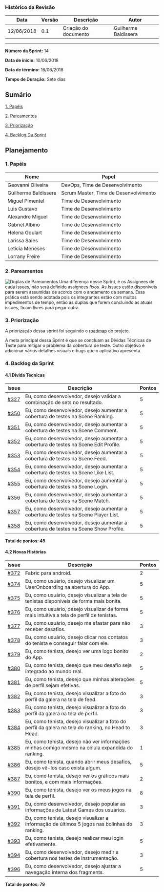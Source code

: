 ### Histórico da Revisão
| Data | Versão | Descrição | Autor |
|---|---|---|---|
| 12/06/2018| 0.1 | Criação do documento | Guilherme Baldissera |
-------------------------------------------------------------------------------------------------

**Número da Sprint:** 14

**Data de ínicio:** 10/06/2018

**Data de término:** 16/06/2018

**Tempo de Duração:** Sete dias

## Sumário

[1. Papéis](#1-papéis)

[2. Pareamentos](#2-pareamentos)

[3. Priorização](#3-priorização)

[4. Backlog Da Sprint](#4-backlog-da-sprint)

## **Planejamento**

### 1. **Papéis**

| Nome                  | Papel |
|-----------------------|-------------|
| Geovanni Oliveira | DevOps, Time de Desenvolvimento |
| Guilherme Baldissera | Scrum Master, Time de Desenvolvimento |
| Miguel Pimentel | Time de Desenvolvimento |
| Luis Gustavo | Time de Desenvolvimento |
| Alexandre Miguel | Time de Desenvolvimento |
| Gabriel Albino | Time de Desenvolvimento |
| Helena Goulart | Time de Desenvolvimento |
| Larissa Sales | Time de Desenvolvimento |
| Letícia Meneses | Time de Desenvolvimento |
| Lorrany Freire | Time de Desenvolvimento |

### 2. **Pareamentos**

![Duplas de Pareamentos](https://i.imgur.com/yCrLBcV.jpg)
Uma diferença nesse Sprint, é os Assignees de cada Issues, não será definido assignees fixos. As Issues estão disponíveis para serem assumidas de acordo com o andamento da semana. Essa prática está sendo adotada pois os integrantes estão com muitos impedimentos de tempo, então as duplas que forem concluindo as atuais issues, ficam livres para pegar outra.

### 3. **Priorização**

A priorização dessa sprint foi seguindo o [roadmap](https://github.com/fga-gpp-mds/2018.1_Nexte/blob/dev/docs/EPS/RoadMap.md) do projeto.

A meta principal dessa Sprint é que se concluam as Dívidas Técnicas de Teste para mitigar o problema da cobertura de teste. Outro objetivo é adicionar vários detalhes visuais e bugs que o aplicativo apresenta.

### 4. **Backlog da Sprint**

#### 4.1 **Dívida Técnicas**
| Issue | Descrição | Pontos|
|-------|-----------|-------------|
| [#327](https://github.com/fga-gpp-mds/2018.1_Nexte/issues/327) | Eu, como desenvolvedor, desejo validar a combinação de sets no resultado. | 5 |
| [#350](https://github.com/fga-gpp-mds/2018.1_Nexte/issues/350) | Eu, como desenvolvedor, desejo aumentar a cobertura de testes na Scene Ranking. | 5 |
| [#351](https://github.com/fga-gpp-mds/2018.1_Nexte/issues/351) | Eu, como desenvolvedor, desejo aumentar a cobertura de testes na Scene Comment. | 5 |
| [#352](https://github.com/fga-gpp-mds/2018.1_Nexte/issues/352) | Eu, como desenvolvedor, desejo aumentar a cobertura de testes na Scene Edit Profile. | 5 |
| [#353](https://github.com/fga-gpp-mds/2018.1_Nexte/issues/353) | Eu, como desenvolvedor, desejo aumentar a cobertura de testes na Scene Feed. | 5 |
| [#354](https://github.com/fga-gpp-mds/2018.1_Nexte/issues/354) | Eu, como desenvolvedor, desejo aumentar a cobertura de testes na Scene Like List. | 5 |
| [#355](https://github.com/fga-gpp-mds/2018.1_Nexte/issues/355) | Eu, como desenvolvedor, desejo aumentar a cobertura de testes na Scene Login. | 5 |
| [#356](https://github.com/fga-gpp-mds/2018.1_Nexte/issues/356) | Eu, como desenvolvedor, desejo aumentar a cobertura de testes na Scene Match. | 5 |
| [#357](https://github.com/fga-gpp-mds/2018.1_Nexte/issues/357) | Eu, como desenvolvedor, desejo aumentar a cobertura de testes na Scene Player List. | 5 |
| [#358](https://github.com/fga-gpp-mds/2018.1_Nexte/issues/358) | Eu, como desenvolvedor, desejo aumentar a cobertura de testes na Scene Show Profile. | 5 |
**Total de pontos: 45**


#### 4.2 **Novas Histórias**

| Issue | Descrição | Pontos|   
|-------|-----------|-------------|
| [#372](https://github.com/fga-gpp-mds/2018.1_Nexte/issues/372) | Fabric para android. | 2 |
| [#374](https://github.com/fga-gpp-mds/2018.1_Nexte/issues/374) | Eu, como usuário, desejo visualizar um UserOnboarding na abertura do App. | 5 |
| [#375](https://github.com/fga-gpp-mds/2018.1_Nexte/issues/375) | Eu, como usuário, desejo visualizar a tela de tenistas disponíveis de forma mais bonita. | 5 |
| [#376](https://github.com/fga-gpp-mds/2018.1_Nexte/issues/376) | Eu, como usuário, desejo visualizar de forma mais intuitiva a tela de perfil de tenistas. | 5 |
| [#377](https://github.com/fga-gpp-mds/2018.1_Nexte/issues/377) | Eu, como usuário, desejo me afastar para não receber desafios. | 3 |
| [#378](https://github.com/fga-gpp-mds/2018.1_Nexte/issues/378) | Eu, como usuário, desejo clicar nos contatos do tenista e conseguir falar com ele. | 3 |
| [#379](https://github.com/fga-gpp-mds/2018.1_Nexte/issues/379) | Eu, como tenista, desejo ver uma logo bonito do App. | 2 |
| [#380](https://github.com/fga-gpp-mds/2018.1_Nexte/issues/380) | Eu, como tenista, desejo que meu desafio seja integrado ao mundo real. | 5 |
| [#381](https://github.com/fga-gpp-mds/2018.1_Nexte/issues/381) | Eu, como tenista, desejo que minhas alterações de perfil sejam efetivas. | 5 |
| [#382](https://github.com/fga-gpp-mds/2018.1_Nexte/issues/382) | Eu, como tenista, desejo visualizar a foto do perfil da galera na tela de feed. | 3 |
| [#383](https://github.com/fga-gpp-mds/2018.1_Nexte/issues/383) | Eu, como tenista, desejo visualizar a foto do perfil da galera na tela de perfil. | 3 |
| [#384](https://github.com/fga-gpp-mds/2018.1_Nexte/issues/384) | Eu, como tenista, desejo visualizar a foto do perfil da galera na tela do ranking, no Head to Head. | 3 |
| [#385](https://github.com/fga-gpp-mds/2018.1_Nexte/issues/385) | Eu, como tenista, desejo não ver informações minhas comigo mesmo na célula expandida do ranking. | 1 |
| [#386](https://github.com/fga-gpp-mds/2018.1_Nexte/issues/386) | Eu, como tenista, quando abrir meus desafios, desejo vê-los caso exista algum. | 5 |
| [#387](https://github.com/fga-gpp-mds/2018.1_Nexte/issues/387) | Eu, como tenista, desejo ver os gráficos mais bonitos, e com mais informações. | 2 |
| [#390](https://github.com/fga-gpp-mds/2018.1_Nexte/issues/390) | Eu, como tenista, desejo ver os meus jogos na tela de perfil. | 8 |
| [#391](https://github.com/fga-gpp-mds/2018.1_Nexte/issues/391) | Eu, como desenvolvedor, desejo popular as informações de Latest Games dos usuários. | 3 |
| [#392](https://github.com/fga-gpp-mds/2018.1_Nexte/issues/392) | Eu, como tenista, desejo visualizar a informação de últimos 5 jogos nas bolinhas do ranking. | 3 |
| [#393](https://github.com/fga-gpp-mds/2018.1_Nexte/issues/393) | Eu, como tenista, desejo realizar meu login efetivamente. | 5 |
| [#394](https://github.com/fga-gpp-mds/2018.1_Nexte/issues/394) | Eu, como desenvolvedor, desejo medir a cobertura nos testes de instrumentação. | 3 |
| [#396](https://github.com/fga-gpp-mds/2018.1_Nexte/issues/396) | Eu, como desenvolvedor, desejo ajustar a navegação interna dos fragments. | 5 |

**Total de pontos: 79**